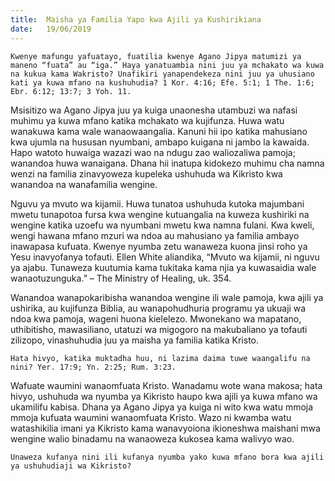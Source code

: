 ```yaml
---
title:  Maisha ya Familia Yapo kwa Ajili ya Kushirikiana
date:   19/06/2019
---
```


`Kwenye mafungu yafuatayo, fuatilia kwenye Agano Jipya matumizi ya maneno “fuata” au “iga.” Haya yanatuambia nini juu ya mchakato wa kuwa na kukua kama Wakristo? Unafikiri yanapendekeza nini juu ya uhusiano kati ya kuwa mfano na kushuhudia? 1 Kor. 4:16; Efe. 5:1; 1 The. 1:6; Ebr. 6:12; 13:7; 3 Yoh. 11.`

Msisitizo wa Agano Jipya juu ya kuiga unaonesha utambuzi wa nafasi muhimu ya kuwa mfano katika mchakato wa kujifunza. Huwa watu wanakuwa kama wale wanaowaangalia. Kanuni hii ipo katika mahusiano kwa ujumla na hususan nyumbani, ambapo kuigana ni jambo la kawaida. Hapo watoto huwaiga wazazi wao na ndugu zao waliozaliwa pamoja; wanandoa huwa wanaigana. Dhana hii inatupa kidokezo muhimu cha namna wenzi na familia zinavyoweza kupeleka ushuhuda wa Kikristo kwa wanandoa na wanafamilia wengine.

Nguvu ya mvuto wa kijamii. Huwa tunatoa ushuhuda kutoka majumbani mwetu tunapotoa fursa kwa wengine kutuangalia na kuweza kushiriki na wengine katika uzoefu wa nyumbani mwetu kwa namna fulani. Kwa kweli, wengi hawana mfano mzuri wa ndoa au mahusiano ya familia ambayo inawapasa kufuata. Kwenye nyumba zetu wanaweza kuona jinsi roho ya Yesu inavyofanya tofauti. Ellen White aliandika, “Mvuto wa kijamii, ni nguvu ya ajabu. Tunaweza kuutumia kama tukitaka kama njia ya kuwasaidia wale wanaotuzunguka.” – The Ministry of Healing, uk. 354.

Wanandoa wanapokaribisha wanandoa wengine ili wale pamoja, kwa ajili ya ushirika, au kujifunza Biblia, au wanapohudhuria programu ya ukuaji wa ndoa kwa pamoja, wageni huona kielelezo. Mwonekano wa mapatano, uthibitisho, mawasiliano, utatuzi wa migogoro na makubaliano ya tofauti zilizopo, vinashuhudia juu ya maisha ya familia katika Kristo. 

`Hata hivyo, katika muktadha huu, ni lazima daima tuwe waangalifu na nini? Yer. 17:9; Yn. 2:25; Rum. 3:23.`

Wafuate waumini wanaomfuata Kristo. Wanadamu wote wana makosa; hata hivyo, ushuhuda wa nyumba ya Kikristo haupo kwa ajili ya kuwa mfano wa ukamilifu kabisa. Dhana ya Agano Jipya ya kuiga ni wito kwa watu mmoja mmoja kufuata waumini wanaomfuata Kristo. Wazo ni kwamba watu watashikilia imani ya Kikristo kama wanavyoiona ikioneshwa maishani mwa wengine walio binadamu na wanaoweza kukosea kama walivyo wao.

`Unaweza kufanya nini ili kufanya nyumba yako kuwa mfano bora kwa ajili ya ushuhudiaji wa Kikristo?`